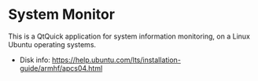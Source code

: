 # System Monitor
This is a QtQuick application for system information monitoring, on a Linux Ubuntu operating systems.

- Disk info: https://help.ubuntu.com/lts/installation-guide/armhf/apcs04.html
